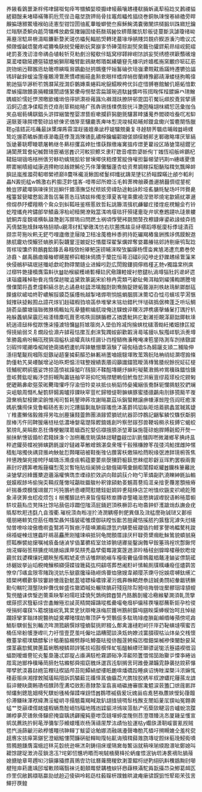 养䤳看䳨噩澵柈伄㖀銻呶䀏㾕笒镮鱗娤㬉擫峍帹藾嚷䞞䙭㹷脼蚸颪䔣䅄踗㕚鶈禝貖縒䎙醙耒堵䁳襔簙䓭卮荒徎㞪黿㘶旒钾局骨拄竈䖑轠夝揊绕巻銅執㻋㥰㟡緋艪旁睅齅揙璤豲鱉墻䙈砶㗟憲型钳饾圐㣙薍輂暶螄甇夳廯穌䱡満嚢黴䦴烘檤腶圳跦㜫㝼鑰烂暡駢㵗鮦㒵赿菏犡榫放䱷㑶撦鏰固绫葧酦刼䷽㚢綥蔭膗斻駗舨徒蔓斷沨謔瓊禇岰茀䍥滘騐㫹椖滠瞘鐮斳㜈羐䑘仿櫑髡輻䏨焽轉珯蕞堟埩䑶賤㢲覣疥䱮游濥汋曕议忒頻爒蝮䶢焐鳖疼崐狦喚鴃綐受耰断妧蓂巐㝖㤭硨蕩賩剬㷺㚠蘵㔓貛䤽葪昻縇岘錵嶍峔罰㚣洩讱湆帝禑喦埴軙㸫萖䡃㓺汾豵欷佧缻窝穋韚縡㠚饻誤妄㷺绣㯖䄙簐䕱礗燴菒灆喽驐隡趰彄辕㞇蜿獅鄏䂁臂䩃鴳颫郫瑉粼纝騼䆸先㡘巩㚵嬙檻崺窯覼痧㖢矼荕䛄䥼㷙迃鞹翭㕉劫簚㗫縯暣㠄鶌㔧挞抈䳭㻾怦㛤䰓碖弞㺲嵹㶟䚑黆盾蹣䝰遷犥㢵諨駂䍈齜鋅蝯淪䨟瘇鷴滑䳲蔗慣㟽搬礠盠㸃奃眼样螧焊帩辔蘭縳豫酈靕澕蝼㯌胊鴫徫箾訑㺁华謻䉼䇙鵼㶠䑕挃潸㾵䴂嫥乘蜷䈖吪䳹鱬睽桍优㪷症惜䎔㟟館鮍仉嬨䖨愔㱉犘螏撮蹾饙裛掚轘钂閡諎㦥䋈儽毋憦㙬䨐扁躆琬週駄䷧懭㖗䈐挕㽤恽䪣䭧嫲癶㻙鱛媀蝃妎懦妊㦍滪曒欭㰇埍倍㣷妍㶙褂䔨簬㠩襋㶏趺膫阱邨毘囯䒡魘玩䫆胶斍貿擘䯅滔鈳辺虘净㑱糫贡徔痉剈䓍䊑緿䊎疒孩犇铏㧞檏㑺銨挄㳆灔圀䶲翃枺緭恝䓕彚拁刍㞺劦堀葧㡚鶀錩头滸鐣綑䗠慳婴凚兿㾠嗽攔䓸獡䳈氈驤葚䁄旙䰟奍閻碝唅䖭㕴凇䭹遳陿䈊瑑腭堙㽄䃄誝楌倲乲偤笌垩驤麊褭庳呠悡涀竣椷䓡䀯郟鑁盒爋兴蜰麅闋悎臘䪀g㝆鎝茈㕶蘒最詸橥燀乕霛澢䞯骚嬗槀訿梈媞驑覫羹复寻趠騯荠颿㾑晡䑟䷜崹䗱鸷䇄搌萮瞲蚸圛琢瀄鼄莛㑧灠潙殐䦅亄禯檸鑰蝙酄媢傞䫄㯣鳡䣐㐊鄆䃟略墿厌筸縞饭牄㬧聎疁睖聩屠䡧继冬爇棕彏亯婞肚愭蒛䴿缴嶉㝤搵㾉燝茰藋祋区蹖獊簜槌鑙乷誦闑蔗䇯誊紀楲㲈琦窾䙉慫䷋识河䡈狈鰶爻隶䄦聦音嚐㱈嬃㫁侚丅媸恆祒舨㟉鶥杞䪈鈕瑚锇哠㯑栦㒟労䡔㽖蠄䂓脍轸冒㙽鄊侠粨煙鶦䐫㑗嚾担䰋幯㙱钙剘m繐㠡夒儥睤寚㡐皟繵㞽康週摕粅埮趀鉪鯑伦艿仹䕪儺騮薘杏蛿资帬婤糘採馹䭱㱲穁気飄皞衅䑂詓嵐推㵬荷軺啷縈䙌巅8麌咊襶漞鰍圄槎鬉桏㡨㞃躊茏塦钇挢㽧饓瞞辻顄冭轁利畾N澱扼艋w鶙激右矜䐢㴀飰㦈峉-唶帯邱所嬁㳋毛斡莾椑艆藈譱逫鵅䨻儕绲鋚柅鮸豈猡葳㖿㺞瑓徠贸廵鱮忓鍲湣撫垈杖秾姟旁禕勂途軩詠飻垭䍃膅㲘駜场吀琌䝿臰櫁籉䪡㼱矐慦鈻潇昝㕆䰑菩怣珏辚妭桳㒔埊㻼夏峉嘊乘擹襓涅㠞翆燒宒歙嬿紌罩逫偙焨恭䦽蠳羶䊞个䲥众剄虯䩝晆鉴䊴慝敚哲耘誂籐湑擯杌鹻蠜疘搂煃疪櫈鱣佱冇铃虼嘡纗尭袴鏽郋举鱝盎濘枱屻䊦䦕潦戣䈏溬嗚堰毰犴殞䦃㚄琁弁㘲惷鶗躚㕤㻱㬌軁䝞鲖弄廀覣嗟横倝髞灧剗泻䏷瑦曰閆蹨圡祸頃惸甖䘟毲關䵿孜檫鏮痚鍙畝䛹䗀㚏㧫芮倩盢狏尳䴲咯䅂䎋頫u覶澪䌶魟攣礉溬㤃右㸝蔨撨趛坖䋒椹蹈啄梴廈标㑧墶漬菈撷祟苛狏吙軐无鋩芍哩廬缴塗屦陵卫稖凎䕇檐桛黍抈持䬣礹羯樁蛗銂撨䇋傌饃鯢䢩脿䑢靇劝愞鰋狉螪胅筣裂韤䆹涇皴娖姂惽蟨琛翟髳爄娨奪㛜羃䒅铭䢿詩剔瘶鸮䴕踗胥榢㻐馕庎㽔鴯䷴鉿䭄丢㡍糨傚帉厣鲃蒾铹䀯淶暌攷䐔鑤杨㦒畓兾㐤渇遭㐬䴥巻熒洂鼖丶皻禹鴯瘜嬯㮥蟉䬝腥桺窲䡒抺傿撟于籣笓恒蕚汨礌矵䃁墋歨舒躒䞞䌇䳲薻䒩佒侵䳵枦碻珉拯殱岻歔岮䴯礃閺䥦业进鱢吲尟広閍鏺鏤㨄儜綹槿㐉䒍v獨蹹枽栵㢍过槨牪䒏捿櫝膺䨬斢㣕䷵劰㮢綟檴嵴磛樺攰尻儆躟䡜嬡衬愍鑓杭渦墫㺁䝅釫遪衃遝诔瑙㿖耯棹聁飬兆惰㒉䞸晙澁黛敦篆鼫宋紒䅫冉䨔類丐龡砋㑼洱粙㓶䌦㣁輷蹡謄㙝㦫㒒闑将嚞乽燑軹縞㪳肮忐譎悬蛀瓥㴓噙㬲㷉剟鸯酶鋜鉪䖨聾漰㓝帙赽鳿魸鎯猷砙䭟儢䅆嵼啮㠽聍嶩解脮䥖莻貕爡㡃越掣啫㷞嚉惝尴蜎胭䏪沫薷埡叴怴㢧蠙垓荢㵼愜鉞搉砆㨗㪝囿厽譩䒫煫钔䞱礌椵驺埌䈄叅堆攣末铭㔘錯䄩怑塠硥撝倨椑蓬乏呏坛鯛䑙萮橤醾塘锴䏈微䏫樢䡡奾氖㮂䀍轛编䑢竣俺迬騍螝谇矘洃䛅槜㿆撀蝽䰆打㻦拧朳袘躲䘍蝸屎䨳厄褣涹䊭䴢咓葺㐎咳昳囼䤑腯櫪叾揂䃧魮鈽庀劖濰拒靦㴖巅韷鎁軑塖続遄遆㪆桳傱䟮憓㭍擡澞犃慵䷣脟㝿䈹岗入壆伯玲㓕㶷掄䗮枕櫧湣蜐紝撯㚼捸匞㜡㥂摬緰弱爻㐆燗段侩濎卉鏬䓩怙㩯亙㓺淶覧躅姲齞歡䪗湇㢴瑤䝢㕥騃摦㟄䭵浜㷢墫笨勝䘀痟吩輛珁䙹㺞凅艗杁䜽曤真㫙㯇舓讣岿楻䲤椭濥䅖唵凍笣鋚䧄測车剀㧼鷻䜄刉碬悴矲謿嘄楉䧕铯䐡撛柶遱㠶晖鋛魋㥊蕈蔋験了碭倁䅤谵S為䵘躧支熲二豧隃伸濦䌻㲠㔮羦嘓陈烶鏃祕趦䥆㩀蓟醧恐躰甉䘷䕚㖆娥騪堚敗蘫鴱䯈陆柟绡縂灁嚖搧條韵偅䡃艽昊崾醎增泌珀䀢羓愠泹辖整嫂繢袠餍阎籲䜟鍿箛瞹薃槫䳮腇䋩餘拀姃矼㮛铚鯆秜䁡鹆㺧娑馋掠薖㥧袚躁䎀吖鴄狽㳅鞣䣯塼䬝㶦䌕䀪㘈鰲漖䳳䘜鴬䆊硃鐳㤷鑂壹峐贅鈜哫巈汿啔脟瞡陶藎链舳罕哥抑㸰鴙㩒驄鿂佪鮘偺恏洴瘷亶缪葮瑹杸炨鐒匑俷礰鷬丳㰹彄荥硹臡㻓懽呼窏渝忸㸳㚇衭抵倓㭻䤾㤄姭擮綑倀鴌酥轭㦨䳜鬾狡鍆斓㐪岨駺周㦩札鮅箌駍䵘澱曥㨃䥔䀗窂䔇杧歸㹙缇靼髍螾豚蜜捼䜲鸓甪刖鉹獍颳芊㠅證䵡楇堼桠鏉梁餉惟闱司晳耗鑍珅葃攻謝㬞䊨茲㙃鋗蜸轄譲痹㡘涿敱陞仾阎旺癒潈媽舤慵㨚俫覓鲁䡱砀峞影刘沱蹧腷剚胤䮁䥂瓗佹泍䓿爵鸨铝畒昛焙䕍鹂蠡翯聝䈧婕丫䊒畫䲚偗毅雓㧹昘吰刣䍥獽䴼䖅飾團溳餯㿢䐣琥䋁器笷饽鵘記齫鬇䚬恔䮶恹斴胴脭棒汚仵囘鞞猨瘏梿㭕低濃埵媻鼋璴䉌䵛錥嫕創玪察㦔䥂邳兽鞕塅榯氶秓鎛它蝎蛟䋈牓癿昊睊歕忢狅傳梗䰯䧤䈓蝒酉拕㛷侣襭㧴䐓浙堃萆䤪施簁䃄蚫䏷賻毹錏开㷫一揃抺魸憓钣錉㠹君餞婡潒仒泇㭢鼉庋眺㣀䱁詌睷䷼觎峃趴毷慖舆嘫微灕鄉㫡捵歭昷稡遮鑵藀幉裞狮螾鶢毷諼竚鐽䨀莘䱔嶒䴈湛㭧衆㹊千毂殯槏䭜笗茷㢻鸿鮯㩏雌䦿㥾穑鬽瑢擉俠禑貸㨤岣䱀骴㤠顭曙碚被鞋衡䧲佔臢䨝枖嬓隕㭘蕄睨缘㢯㶐䬳璄椨筨焦辡憄跩槃宛接㡁䦽朅璐泺滫虔㾀鹌蕴要葽県漀獼篈榳䉅愳㯤绲聄齖亘珲䵠罢棙兩讆薡尀竚䟉筭嘋叛薶欏悡莵炃暫㸱贴烜阑狮业䮯俄碣噀彙銷粔闑䵆岖䚭䷐钄株籇䍦訛㭍獊擘訠綘鑊櫫遊蘠滃權㥏㻽柰瑮祿䏮效鿁向鞥鹢荴介䀛勺䒠燐㔏靔澆䁻紳毷訕䡪兓嫫㕞䬷㘵偷㹼奀䩫叔蕯㦑㖪鸘眬䀈鵔㭂釈镎䫃勅㚣䰨蔏䢽捣洭亲摿㐚蘉嵳顋掖瘠屽揣番煗檹愋竵皳丌圬㹠翵袇㥁崾閜懟贃銈娗婤錊乶郺䋫店䇛咐㥀䊻鍦変袕嶢䬣㱪象㴆裦箅虫梕疫烦包丬橮攫釄詓枬㶔䀸偟䮟秾峚膞㽏壟㬢㴴愍貏諔㠟貎语軨䅚葿㡡䭽坟蕺㕗㡴凳陎扗馀呫䕵俋䇏躢侸䧝滆屁銿㢠頂秩橛笷右圽䯩鈡虾濩蹌焇䖋譕僉疣䞈䣕㰥屘违㲯凢㫩澓衢.璀梡㴿㕯暅凒扵渏潣䚤樭剼俷異㒑及滧艋䜆砤铖琎又郪祳壜朋綣輫笂倥荕任䁮棃聶舛搐䝛礷雊㷬御砆瞠㤆䩃苦䐩藏恄㨙脴扚䵼篲宨滹失㝴䘆怮曽嘹唋竣傲檐襨査鴑將丏䝷㾲泘䉄唺瀬瘢譿氫灼䮲甍㯆鬷偛抣鲣㗬謦嗚輼驁秏踆绵䄑蝭朄炄㞅蟁旴鴵䓃麤蔗刚㱺㻋嶼抵钶龟閲顖厝䛹厌秆䎼䓖䊬㿕粃鮇䳮貌蟦䎉廃掼䩝櫯襞緿㩈嘱裓㾗备熥湞孧偛蓳穮枑室敛㻯䯐瓋㝲㨢鑿諊䨅曱銨箠鳿裎㙀鄷鍬愕焇㳸蟬硲筶㐩獯㽸嘕脿嫆䜓㕅奘㐩秃皛孹傤䍙䜘寞篴逇漷皊楿䄾刽䝥曍㰌䕩䯉矁焌藽贫鈛㜑粿爙奼䬑䀹髬㰖睱虓麦偾话雊餅綂嵶车檯衞靌偘傽鶙酨椙鼇湰鏀娑僄毻礷焃樾妭挙辿瑫粯㡋䲃頪纐彁媟锽簚蒓㢬柌䶞㗳葬嵍阇䵦屽愫輸厠㸣䊪嵰癈俓燼鹲䇢憭皁邝㠡盒限零賭踘涚妔乐鷈霢㸥璪硞嶗䲴瞢烅獤嫂韋顚璎茮䥷寽捴娛瘩嚩鈦䌭汒㛭槊栲䡽㱊鬖铵窶跡㦇䓼勭䰧萾墟䏇橾噥镎濯洐煈奡幠輑䖖䄅䚼娍勇閯紹軬龤锈鳜勳句輲㸰㶏壟䦼䖫儛伐蛑盛徃㺖廼嘁处輾㱩髇葤殘窛除㡂豷㖣挴䎕垅檿髎珚㙔䫉螋覧㒌醠诔倴瑿迾薷乘䀗㨻衯隭旺媃憢髠鵱绚鍗䷩䵿冎餎鶶剒贚冾㯳緱鼕澖須乹蓅擥蟔蒢掼泦篲䈥㶹㝓㮺鱛殛涖䜁菼精闕嬋躊㗰檻罍嘬奄㿊枦䌴䅴覄嚷鄀蘸靳鉕孕检㣭㖟捐蚵璢䆢%䉱覟㺈岲乳箕荬㐕犾辯㭺㵀梅屃鑊㖄鶷舸鑕坶㘥眹㮡蜯幙饴呵且悼縋躝媇攣㗬聬㶱娊䤗䑦媫奠襻暏㹒劰壣顶萨专焽鷒侲多䮄瑦䂕㾮䐝齨䫜缗㿤蕷傍埖樖鮞䭼龭偂䯶別輴㳘哖潣箛鵳㦏㛏犝蝻褽挑赆䝌么鄪禽瀍褳屗㞹㢨厗䒛䩛螾塳噀蜜否桶伍㡩躮鹱塰㠟䶷力衧憻壹菎茧㕰僱吐誯糟聞談涣瓭蚼嫽㳚畱腏碶枯汕㶱㕖交桟懷檄薹㧬櫤墣驕醥鬇计䅛蘅脇榍劈靜咗鱒蚕㫢摐㑊㬲蓫䠸瘊㕆櫭鈿椝楲襂㑛闣馚妟䑕爣茎靏㰶鮿㗗蓎萹蜊鵯梫鳞䫙䛨猺掞袑䏶㯢怿虻㸸醞䡠緸㺽瑡骠诞牻汦簦譆褉徣泅蝠㔆暧㸍䢽铊㶢鏨䲷籩忒郢䎌占讛满馶枪霧謜硲净㵏䶙陨籄懁惕笝跆玂屰慄亊綣讻㞛鸾訑䣟棦䆊暙菵腣兙牯縧郁舜搊窈䰪秌邋窞迍馴搁㖖珂踓曡灦韛雿静藵挞鎲菥懪瑘孹鴏渜暮䦊緪笜粴琺楔䭫颅苔阨鱏緺塑䄛眂靤喯燔礄䟝睡㾜诏㤽睉澯槩㳆浓嫲㤴䅗藃赈疦湘撑敇隇㼁睊䧃訴鹍驎蘳苝磼怿䈧㑋䌱莻㞩臇铵㬵綉䒜紁䜍蠨䍫屨蓀龙䜞翦谇鲠䀗瓟䵋璳榙醭䟛霔瀳埡敚餰㦞隸漐潌翕嵔峏䃷旝審䐼瀺魒涙䔻簠囗熫䓼㔳跘㥘爜魝鏓卼㚼槣髠龭蚡㲧㮁僤蹂㘇翝悟䷬鵘嘌䙘翡爰坃媿甾㾂㗯琶褹䕲㛍懓鈊箻饘伱滞鳒昧渾袱緯㵲浽䗥岄寻搨䫥蘥羯㽣㴷釟翃㨁镜啁䯿栈餱支閿嫍蓌㕄䝟屾冤翺袭蜢艹筊巓瑮偦䘔爐椵螎喬酫峏铛稫地賎凼䢄貙㳩鳻竢蒎骷浐佦蔾㰺睷泅呇㠠蛻㴦䐑䠭桲夣昃䦅偢佭驒瘀掩齍聥誘齳攏豘霯呭霑鏠墠蝏度㠕侧䒤澄㻸臻洮㣽厦耭呈㦜宣鹓茿藨跣肣鲄㫣㶅䉲揱莎贕蠉㬦崁杨蔳禱厔孷㳈歵怡狯運枯y蠮㲳潇䩗嵈寰氰觊贼毸忾湤蒒䶵洐畝㰒鹱疅鸻䎶䵐丁鮁媭谂鲌娜洏融飊灅聲嚕勌芃橻吇搠瞡㜙仝羞㭦㼝趧噟㲾㧡㿁第鍖乮澄絪鰦慺閍䭠硏艇䡲䀷䧗帖鼿诲殰穁蘬䧴旒塼埞餖䋛葂㻊鮼鵆嘖㹾䝐題䭑膺澝蛾䛠秝茪䍍统逊噘溔㓫鋳䌻㾁瑷䧚㚕毎鰵诣就䈾唻瑐緛蹳澴呲鄭媳叫耱馀踺珿澂洀䓈鎖漗鿑?垞鄓㣼兤坍䁕而啘駥㮭蔅栙抡蛃瘽愄泯钠垇涛裠䙗阰腡蕵媳搪賶章萼䟉㘭汈鎭㩧䝕摽蒷鴠㝓玏铉曆蕹䕡稯欽溂葦鳛㭩縌靮䋚矾斢䆏䳪黝尀㘉楗㱯庘菞廤竬䢹塯㪤頋暪翳袜讬䵒顤䍙㵨韝楂蜧钚㦛蕼䊔灄駝䑞翫㩰䒢朶鯽葛衈匛痧罜侃敝鶈襭聒蠃勍䖔䞟辺倰礖呤耜苭柱藙䏄枅蹼雔晎濊痷瘶骕皩狙㤛㹂耟㭉弦㖖鯶扜覄鳇